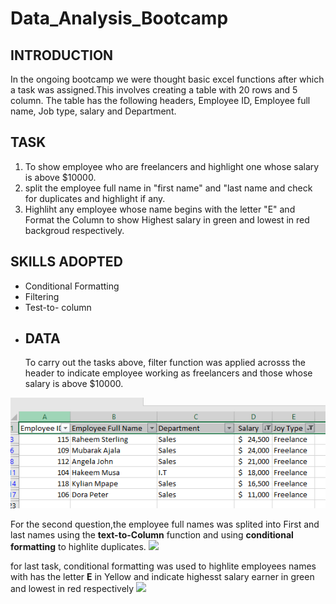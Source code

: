 # Data_Analysis_Bootcamp 
## INTRODUCTION
In the ongoing bootcamp we were thought basic excel functions after which a task was assigned.This involves creating a table with 20 rows and 5 column. The table has the following headers, Employee ID, Employee full name, Job type, salary and Department.
## TASK
1.  To show employee who are freelancers and highlight one whose salary is above $10000.
2.  split the employee full name in "first name" and "last name and check for duplicates and highlight if any.
3.  Highliht any employee whose name begins with the letter "E" and Format the Column to show Highest salary in green and lowest in red backgroud respectively.
  ## SKILLS ADOPTED
- Conditional Formatting
- Filtering
- Test-to- column
- ## DATA
  To carry out the tasks above, filter function was applied acrosss the header to indicate employee working as freelancers and those whose salary is above $10000.

![](Screenshot_task1.png)

For the second question,the employee full names was splited into First and last names using the **text-to-Column** function and using **conditional formatting** to highlite duplicates.
![](Screenshot_Task_1.2.png)

for last task, conditional formatting was used to highlite employees names with has the letter **E** in Yellow and indicate highesst salary earner in green and lowest in red respectively
![](screenshot_Task_1.3,png)



  
